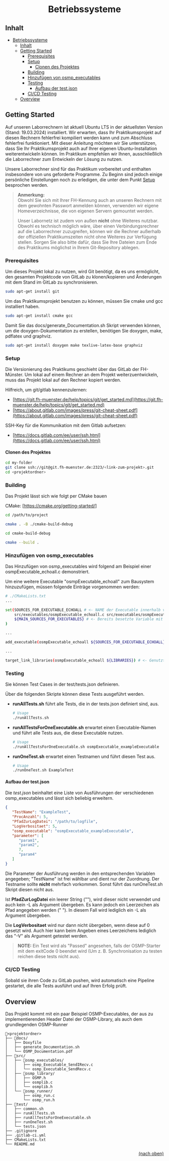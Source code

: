 <div align="center">

# Betriebssysteme

</div>

## Inhalt

- [Betriebssysteme](#betriebssysteme)
  - [Inhalt](#inhalt)
  - [Getting Started](#getting-started)
    - [Prerequisites](#prerequisites)
    - [Setup](#setup)
      - [Clonen des Projektes](#clonen-des-projektes)
    - [Building](#building)
    - [Hinzufügen von osmp\_executables](#hinzufügen-von-osmp_executables)
    - [Testing](#testing)
      - [Aufbau der test.json](#aufbau-der-testjson)
    - [CI/CD Testing](#cicd-testing)
  - [Overview ](#overview-)

## Getting Started

Auf unseren Laborrechnern ist aktuell Ubuntu LTS in der aktuellsten Version (Stand: 19.03.2024) installiert.
Wir erwarten, dass Ihr Praktikumsprojekt auf diesen Rechnern fehlerfrei kompiliert werden kann und zum Abschluss fehlerfrei funktioniert. 
Mit dieser Anleitung möchten wir Sie unterstützen, dass Sie Ihr Praktikumsprojekt auch auf Ihrer eigenen Ubuntu-Installation weiterentwickeln können. 
Im Praktikum empfehlen wir Ihnen, ausschließlich die Laborrechner zum Entwickeln der Lösung zu nutzen.

Unsere Laborrechner sind für das Praktikum vorbereitet und enthalten insbesondere von uns geforderte Programme.
Zu Beginn sind jedoch einige persönliche Einstellungen noch zu erledigen, die unter dem Punkt [Setup](#setup) besprochen werden.

>**Anmerkung:** \
> Obwohl Sie sich mit Ihrer FH-Kennung auch an unseren Rechnern mit dem gewohnten Passwort anmelden können, verwenden wir eigene Homeverzeichnisse, die von eigenen Servern gemountet werden.
> 
> Unser Labornetz ist zudem von außen **nicht** ohne Weiteres nutzbar.
> Obwohl es technisch möglich wäre, über einen Verbindungsrechner auf die Laborrechner zuzugreifen, können wir die Rechner außerhalb der offiziellen Praktikumszeiten nicht ohne Weiteres zur Verfügung stellen.
> Sorgen Sie also bitte dafür, dass Sie Ihre Dateien zum Ende des Praktikums möglichst in Ihrem Git-Repository ablegen.

### Prerequisites

Um dieses Projekt lokal zu nutzen, wird Git benötigt, da es uns ermöglicht, den gesamten Projektcode von GitLab zu klonen/kopieren und Änderungen mit dem Stand im GitLab zu synchronisieren.

```sh
sudo apt-get install git
```

Um das Praktikumsprojekt benutzen zu können, müssen Sie cmake und gcc installiert haben.

```sh
sudo apt-get install cmake gcc
```

Damit Sie das docs/generate_Documentation.sh Skript verwenden können, um die doxygen-Dokumentation zu erstellen, benötigen Sie doxygen, make, pdflatex und graphviz.

```sh
sudo apt-get install doxygen make texlive-latex-base graphviz
```

### Setup

Die Versionierung des Praktikums geschieht über das GitLab der FH-Münster. Um lokal auf einem Rechner an dem Projekt weiterzuentwickeln, muss das Projekt lokal auf den Rechner kopiert werden.

Hilfreich, um git/gitlab kennenzulernen: 

- [https://git.fh-muenster.de/help/topics/git/get_started.md](https://git.fh-muenster.de/help/topics/git/get_started.md)
- [https://about.gitlab.com/images/press/git-cheat-sheet.pdf](https://about.gitlab.com/images/press/git-cheat-sheet.pdf)

SSH-Key für die Kommunikation mit dem Gitlab aufsetzen: 

- [https://docs.gitlab.com/ee/user/ssh.html](https://docs.gitlab.com/ee/user/ssh.html)

#### Clonen des Projektes

```sh
cd my-folder
git clone ssh://git@git.fh-muenster.de:2323/<link-zum-projekt>.git
cd <projektordner>
```

### Building

Das Projekt lässt sich wie folgt per CMake bauen

CMake: [https://cmake.org/getting-started/]

```sh
cd /path/to/project

cmake . -B ./cmake-build-debug

cd cmake-build-debug

cmake --build .
```

### Hinzufügen von osmp_executables

Das Hinzufügen von osmp_executables wird folgend am Beispiel einer osmpExecutable_echoall.c demonstriert.

Um eine weitere Executable "osmpExecutable_echoall" zum Bausystem hinzuzufügen, müssen folgende Einträge vorgenommen werden:

```sh
# ./CMakeLists.txt
...

set(SOURCES_FOR_EXECUTABLE_ECHOALL # <- NAME der Executable innerhalb von CMake
    src/executables/osmpExecutable_echoall.c src/executables/osmpExecutable_echoall.h # <- Source und Header Dateien für die Executable
    ${MAIN_SOURCES_FOR_EXECUTABLES} # <- Bereits besetzte Variable mit anderen Dateien, z. B. OSMP.h
) 

...

add_executable(osmpExecutable_echoall ${SOURCES_FOR_EXECUTABLE_ECHOALL} ) # <- Executable bauen lassen

...

target_link_libraries(osmpExecutable_echoall ${LIBRARIES}) # <- Genutzte Bibliotheken linken
```

### Testing

Sie können Test Cases in der test/tests.json definieren.

Über die folgenden Skripte können diese Tests ausgeführt werden.

- **runAllTests.sh** führt alle Tests, die in der tests.json definiert sind, aus.
  ```sh
  # Usage
  ./runAllTests.sh
  ```
- **runAllTestsForOneExecutable.sh** erwartet einen Executable-Namen und führt alle Tests aus, die diese Executable nutzen.
  ```sh
  # Usage
  ./runAllTestsForOneExecutable.sh osmpExecutable_exampleExecutable
  ```
- **runOneTest.sh** erwartet einen Testnamen und führt diesen Test aus.
  ```sh
  # Usage
  ./runOneTest.sh ExampleTest
  ```

#### Aufbau der test.json

Die *test.json* beinhaltet eine Liste von Ausführungen der verschiedenen osmp_executables und lässt sich beliebig erweitern.

```json
{
   "TestName": "ExampleTest",
   "ProcAnzahl": 5,
   "PfadZurLogDatei": "/path/to/logfile",
   "LogVerbositaet": 5,
   "osmp_executable": "osmpExecutable_exampleExecutable",
   "parameter": [
      "param1",
      "param2",
      7,
      "param4"
   ]
}
```

Die Parameter der Ausführung werden in den entsprechenden Variablen angegeben; "TestName" ist frei wählbar und dient nur der Zuordnung.
Der Testname sollte **nicht** mehrfach vorkommen. Sonst führt das runOneTest.sh Skript diesen nicht aus.

Ist **PfadZurLogDatei** ein leerer String (""), wird dieser nicht verwendet und auch kein -L als Argument übergeben.
Es kann jedoch ein Leerzeichen als Pfad angegeben werden (" "). In diesem Fall wird lediglich ein -L als Argument übergeben.

Die **LogVerbositaet** wird nur dann nicht übergeben, wenn diese auf 0 gesetzt wird.
Auch hier kann beim Angeben eines Leerzeichens lediglich das "-V" als Argument getestet werden.

>**NOTE:** Ein Test wird als "Passed" angesehen, falls der OSMP-Starter mit dem exitCode 0 beendet wird (Um z. B. Synchronisation zu testen reichen diese tests nicht aus).

### CI/CD Testing

Sobald sie ihren Code zu GitLab pushen, wird automatisch eine Pipeline gestartet, die alle Tests ausführt und auf Ihren Erfolg prüft.

## Overview <a name="overview"></a>

Das Projekt kommt mit ein paar Beispiel OSMP-Executables, der aus zu implementierenden Header Datei der OSMP-Library, als auch dem grundlegenden OSMP-Runner

```text
📁<projektordner>
├── 📁docs/
│   ├── Doxyfile
│   ├── generate_Documentation.sh
│   └── OSMP_Documentation.pdf
├── 📁src/
│   ├── 📁osmp_executables/
│   │   ├── osmp_Executable_SendIRecv.c
│   │   └── osmp_Executable_SendRecv.c
│   ├── 📁osmp_library/
│   │   ├── OSMP.h
│   │   ├── osmplib.c
│   │   └── osmplib.h
│   └── 📁osmp_runner/
│       ├── osmp_run.c
│       └── osmp_run.h
├── 📁test/
│   ├── common.sh
│   ├── runAllTests.sh
│   ├── runAllTestsForOneExecutable.sh
│   ├── runOneTest.sh
│   └── tests.json
├── .gitignore
├── .gitlab-ci.yml
├── CMakeLists.txt
└── README.md
```

<div align="right" style="text-align: right">

   [(nach oben)](#betriebssysteme)

</div>